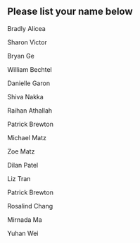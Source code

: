 ## Please list your name below

Bradly Alicea

Sharon Victor

Bryan Ge

William  Bechtel  

Danielle Garon

Shiva Nakka

Raihan Athallah

Patrick Brewton

Michael Matz

Zoe Matz

Dilan Patel

Liz Tran

Patrick Brewton  

Rosalind Chang

Mirnada Ma

Yuhan Wei   